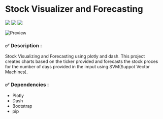 # Stock Visualizer and Forecasting

![](https://img.shields.io/badge/python-3-brightgreen.svg) ![](https://img.shields.io/badge/plotly-4.14-red.svg) ![](https://img.shields.io/badge/dash-1.2-blue.svg)

![Preview](https://github.com/YogeshUpdhyay/stockforecasting/blob/main/images/dashboard.png)

### ✅ Description :

Stock Visualizing and Forecasting using plotly and dash. This project creates charts based on the ticker provided and forecasts the stock proces for the number of days provided in the imput using SVM(Suppot Vector Machines).

### ✅ Dependencies :

- Plotly
- Dash
- Bootstrap
- pip
  
